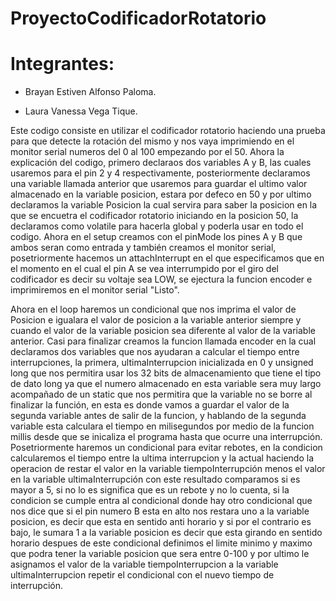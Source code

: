 # ProyectoCodificadorRotatorio
# Integrantes:
* Brayan Estiven Alfonso Paloma.

* Laura Vanessa Vega Tique.

Este codigo consiste en utilizar el codificador rotatorio haciendo una prueba para que detecte la rotación del mismo y nos vaya imprimiendo en el monitor serial numeros del 0 al 100 empezando por el 50. Ahora la explicación del codigo, primero declaraos dos variables A y B, las cuales usaremos para el pin 2 y 4 respectivamente, posteriormente declaramos una variable llamada anterior que usaremos para guardar el ultimo valor almacenado en la variable posicion, estara por defeco en 50 y por ultimo declaramos la variable Posicion la cual servira para saber la posicion en la que se encuetra el codificador rotatorio iniciando en la posicion 50, la declaramos como volatile para hacerla global y poderla usar en todo el codigo. Ahora en el setup creamos con el pinMode los pines A y B que ambos seran como entrada y también creamos el monitor serial, posetriormente hacemos un attachInterrupt en el que especificamos que en el momento en el cual el pin A se vea interrumpido por el giro del codificador es decir su voltaje sea LOW, se ejectura la funcion encoder e imprimiremos en el monitor serial "Listo".

Ahora en el loop haremos un condicional que nos imprima el valor de Posicion e igualara el valor de posicion a la variable anterior siempre y cuando el valor de la variable posicion sea diferente al valor de la variable anterior. Casi para finalizar creamos la funcion llamada encoder en la cual declaramos dos variables que nos ayudaran a calcular el tiempo entre interrupciones, la primera, ultimaInterrupcion inicializada en 0 y unsigned long que nos permitira usar los 32 bits de almacenamiento que tiene el tipo de dato long ya que el numero almacenado en esta variable sera muy largo acompañado de un static que nos permitira que la variable no se borre al finalizar la función, en esta es donde vamos a guardar el valor de la segunda variable antes de salir de la funcion, y hablando de la segunda variable esta calculara el tiempo en milisegundos por medio de la funcion millis desde que se inicaliza el programa hasta que ocurre una interrupción. Posetriormente haremos un condicional para evitar rebotes, en la condicion calcularemos el tiempo entre la ultima interrupcion y la actual haciendo la operacion de restar el valor en la variable tiempoInterrupción menos el valor en la variable ultimaInterrupción con este resultado comparamos si es mayor a 5, si no lo es significa que es un rebote y no lo cuenta, si la condicion se cumple entra al condicional donde hay otro condicional que nos dice que si el pin numero B esta en alto nos restara uno a la variable posicion, es decir que esta en sentido anti horario y si por el contrario es bajo, le sumara 1 a la variable posicion es decir que esta girando en sentido horario despues de este condicional definimos el limite minimo y maximo que podra tener la variable posicion que sera entre 0-100 y por ultimo le asignamos el valor de la variable tiempoInterrupcion a la variable ultimaInterrupcion repetir el condicional con el nuevo tiempo de interrupción.
